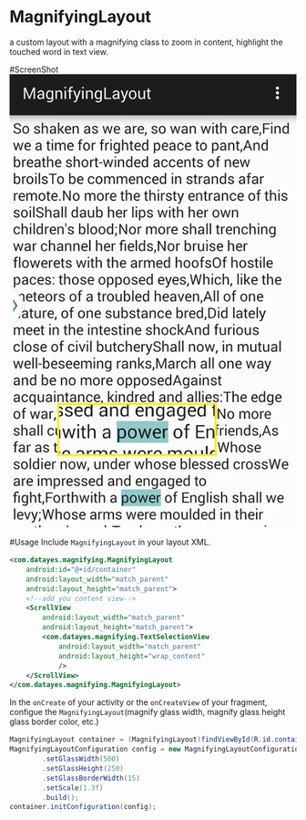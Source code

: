 # MagnifyingLayout
a custom layout with a magnifying class to zoom in content, highlight the touched word in text view.

#ScreenShot
![](https://github.com/FridayLi/MagnifyingLayout/blob/master/screenshots/screenshot1.png)

#Usage
Include `MagnifyingLayout` in your layout XML.
```xml
<com.datayes.magnifying.MagnifyingLayout
    android:id="@+id/container"
    android:layout_width="match_parent"
    android:layout_height="match_parent">
    <!--add you content view-->
    <ScrollView
        android:layout_width="match_parent"
        android:layout_height="match_parent">
        <com.datayes.magnifying.TextSelectionView
            android:layout_width="match_parent"
            android:layout_height="wrap_content"
            />
    </ScrollView>
</com.datayes.magnifying.MagnifyingLayout>
```

In the `onCreate` of your activity or the `onCreateView` of your fragment, configue the
`MagnifyingLayout`(magnify glass width, magnify glass height glass border color, etc.)
```java
MagnifyingLayout container = (MagnifyingLayout)findViewById(R.id.container);
MagnifyingLayoutConfiguration config = new MagnifyingLayoutConfiguration.Builder()
        .setGlassWidth(500)
        .setGlassHeight(250)
        .setGlassBorderWidth(15)
        .setScale(1.3f)
        .build();
container.initConfiguration(config);
```
